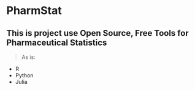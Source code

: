 # PharmStat
## This is project use Open Source, Free Tools for Pharmaceutical Statistics
> As is:
- R
- Python
- Julia
